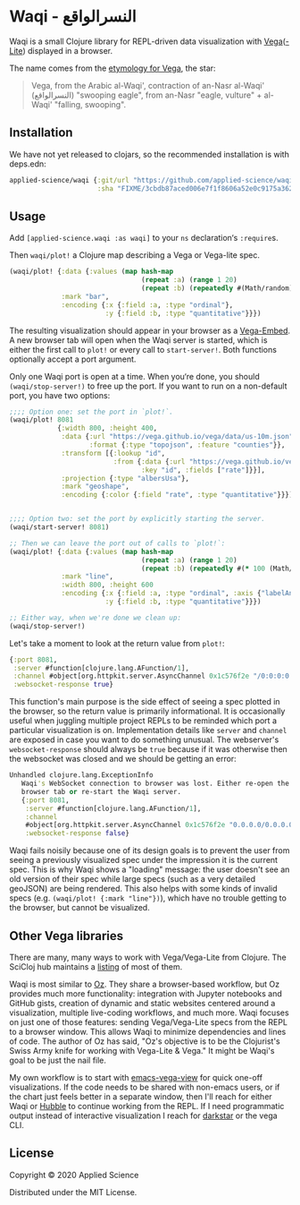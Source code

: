 # Waqi - النسر‌الواقع

Waqi is a small Clojure library for REPL-driven data visualization with [Vega][3]([-Lite][4]) displayed in a browser.

The name comes from the [etymology for Vega][1], the star:

>Vega, from the Arabic al-Waqi', contraction of an-Nasr al-Waqi' (النسر‌الواقع) "swooping eagle", from an-Nasr "eagle, vulture" + al-Waqi' "falling, swooping".


## Installation
We have not yet released to clojars, so the recommended installation is with deps.edn:

``` clojure
applied-science/waqi {:git/url "https://github.com/applied-science/waqi/"
                      :sha "FIXME/3cbdb87aced006e7f1f8606a52e0c9175a3626fe"}
```


## Usage
Add `[applied-science.waqi :as waqi]` to your `ns` declaration‘s `:require`s.

Then `waqi/plot!` a Clojure map describing a Vega or Vega-lite spec.
``` clojure
(waqi/plot! {:data {:values (map hash-map
                                 (repeat :a) (range 1 20)
                                 (repeat :b) (repeatedly #(Math/random)))}
             :mark "bar",
             :encoding {:x {:field :a, :type "ordinal"},
                        :y {:field :b, :type "quantitative"}}})
```

The resulting visualization should appear in your browser as a [Vega-Embed][5]. A new browser tab will open when the Waqi server is started, which is either the first call to `plot!` or every call to `start-server!`. Both functions optionally accept a port argument. 

Only one Waqi port is open at a time. When you‘re done, you should `(waqi/stop-server!)` to free up the port. If you want to run on a non-default port, you have two options:

``` clojure
;;;; Option one: set the port in `plot!`.
(waqi/plot! 8081
            {:width 800, :height 400,
             :data {:url "https://vega.github.io/vega/data/us-10m.json",
                    :format {:type "topojson", :feature "counties"}},
             :transform [{:lookup "id",
                          :from {:data {:url "https://vega.github.io/vega/data/unemployment.tsv"},
                                 :key "id", :fields ["rate"]}}],
             :projection {:type "albersUsa"},
             :mark "geoshape",
             :encoding {:color {:field "rate", :type "quantitative"}}})


;;;; Option two: set the port by explicitly starting the server.
(waqi/start-server! 8081)

;; Then we can leave the port out of calls to `plot!`:
(waqi/plot! {:data {:values (map hash-map
                                 (repeat :a) (range 1 20)
                                 (repeat :b) (repeatedly #(* 100 (Math/random))))}
             :mark "line",
             :width 800, :height 600
             :encoding {:x {:field :a, :type "ordinal", :axis {"labelAngle" 0}},
                        :y {:field :b, :type "quantitative"}}})

;; Either way, when we're done we clean up:
(waqi/stop-server!)
```

Let's take a moment to look at the return value from `plot!`:

``` clojure
{:port 8081, 
 :server #function[clojure.lang.AFunction/1],
 :channel #object[org.httpkit.server.AsyncChannel 0x1c576f2e "/0:0:0:0:0:0:0:1:8081<->/0:0:0:0:0:0:0:1:63946"],
 :websocket-response true}
```
This function's main purpose is the side effect of seeing a spec plotted in the browser, so the return value is primarily informational. It is occasionally useful when juggling multiple project REPLs to be reminded which port a particular visualization is on. Implementation details like `server` and `channel` are exposed in case you want to do something unusual. The webserver's `websocket-response` should always be `true` because if it was otherwise then the websocket was closed and we should be getting an error:

``` clojure
Unhandled clojure.lang.ExceptionInfo
   Waqi's WebSocket connection to browser was lost. Either re-open the
   browser tab or re-start the Waqi server.
   {:port 8081,
    :server #function[clojure.lang.AFunction/1],
    :channel
    #object[org.httpkit.server.AsyncChannel 0x1c576f2e "0.0.0.0/0.0.0.0:8081<->null"],
    :websocket-response false}
```
Waqi fails noisily because one of its design goals is to prevent the user from seeing a previously visualized spec under the impression it is the current spec. This is why Waqi shows a "loading" message: the user doesn't see an old version of their spec while large specs (such as a very detailed geoJSON) are being rendered. This also helps with some kinds of invalid specs (e.g. `(waqi/plot! {:mark "line"})`), which have no trouble getting to the browser, but cannot be visualized.


## Other Vega libraries
There are many, many ways to work with Vega/Vega-Lite from Clojure. The SciCloj hub maintains a [listing][6] of most of them.

Waqi is most similar to [Oz][2]. They share a browser-based workflow, but Oz provides much more functionality: integration with Jupyter notebooks and GitHub gists, creation of dynamic and static websites centered around a visualization, multiple live-coding workflows, and much more. Waqi focuses on just one of those features: sending Vega/Vega-Lite specs from the REPL to a browser window. This allows Waqi to minimize dependencies and lines of code. The author of Oz has said, "Oz's objective is to be the Clojurist's Swiss Army knife for working with Vega-Lite & Vega." It might be Waqi's goal to be just the nail file.

My own workflow is to start with [emacs-vega-view][7] for quick one-off visualizations. If the code needs to be shared with non-emacs users, or if the chart just feels better in a separate window, then I'll reach for either Waqi or [Hubble][9] to continue working from the REPL. If I need programmatic output instead of interactive visualization I reach for [darkstar][10] or the vega CLI.


## License

Copyright © 2020 Applied Science

Distributed under the MIT License.


[1]: http://dictionary.obspm.fr/index.php?showAll=1&formSearchTextfield=Vega
[2]: https://github.com/metasoarous/oz
[3]: https://vega.github.io/vega/
[4]: https://vega.github.io/vega-lite/
[5]: https://github.com/vega/vega-embed
[6]: https://scicloj.github.io/pages/libraries/#vega_rendering
[7]: https://github.com/applied-science/emacs-vega-view
[8]: https://github.com/jsa-aerial/hanami
[9]: https://github.com/applied-science/hubble
[10]: https://github.com/applied-science/darkstar

